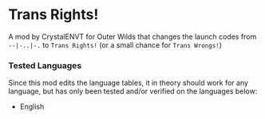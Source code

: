 # Trans Rights!

A mod by CrystalENVT for Outer Wilds that changes the launch codes from `--|-..|-.` to `Trans Rights!` (or a small chance for `Trans Wrongs!`)

### Tested Languages

Since this mod edits the language tables, it in theory should work for any language, but has only been tested and/or verified on the languages below:
- English